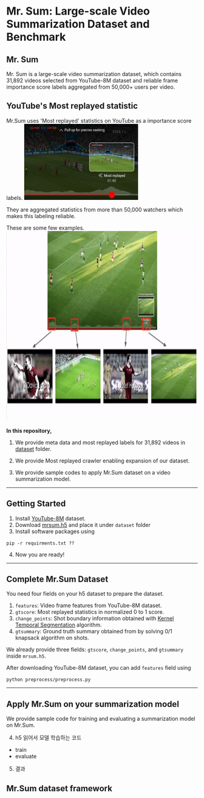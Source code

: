 # Mr. Sum: Large-scale Video Summarization Dataset and Benchmark

## Mr. Sum

Mr. Sum is a large-scale video summarization dataset, which contains 31,892 videos selected from YouTube-8M dataset and reliable frame importance score labels aggregated from 50,000+ users per video.  

## YouTube's Most replayed statistic
Mr.Sum uses 'Most replayed' statistics on YouTube as a importance score labels.
<img src="images/most_replayed.jpeg" alt="Example of Most replayed" width="300" height="200">

They are aggregated statistics from more than 50,000 watchers which makes this labeling reliable.

These are some few examples.
<img src="images/AC_sparta_all_gif_resized.gif" alt="Example of Soccer game Most replayed" width="1000" height="500">


**In this repository,**

1. We provide meta data and most replayed labels for 31,892 videos in [dataset](dataset) folder.

2. We provide Most replayed crawler enabling expansion of our dataset.

3. We provide sample codes to apply Mr.Sum dataset on a video summarization model.

----
## Getting Started

1. Install [YouTube-8M](https://research.google.com/youtube8m/) dataset.
2. Download [mrsum.h5](https://drive.google.com/file/d/1N_W1Z0MiN2sra2P9zhh7ZFgzN1OpHNVL/view?usp=sharing) and place it under `dataset` folder
3. Install software packages using
```
pip -r requirments.txt ??
```
4. Now you are ready!

----
## Complete Mr.Sum Dataset

You need four fields on your h5 dataset to prepare the dataset.

1. `features`: Video frame features from YouTube-8M dataset.
2. `gtscore`: Most replayed statistics in normalized 0 to 1 score.
3. `change_points`: Shot boundary information obtained with [Kernel Temporal Segmentation](https://github.com/TatsuyaShirakawa/KTS) algorithm.
4. `gtsummary`: Ground truth summary obtained from by solving 0/1 knapsack algorithm on shots.

We already provide three fields: `gtscore`, `change_points`, and `gtsummary` inside `mrsum.h5`. 

After downloading YouTube-8M dataset, you can add `features` field using
```
python preprocess/preprocess.py
```
----

## Apply Mr.Sum on your summarization model

We provide sample code for training and evaluating a summarization model on Mr.Sum.

4. h5 읽어서 모델 학습하는 코드
- train
- evaluate

5. 결과

## Mr.Sum dataset framework
